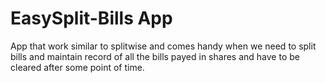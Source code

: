 # EasySplit-Bills App

App that work similar to splitwise and comes handy when we need to split bills and maintain record of all the bills payed in shares and have to be cleared after some point of time.
